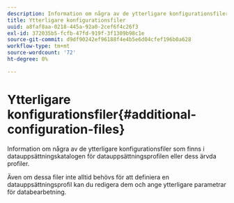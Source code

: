 ```yaml
---
description: Information om några av de ytterligare konfigurationsfiler som finns i datauppsättningskatalogen för datauppsättningsprofilen eller dess ärvda profiler.
title: Ytterligare konfigurationsfiler
uuid: a8faf8aa-0218-445a-92a0-2cef6f4c26f3
exl-id: 372035b5-fcfb-47fd-919f-3f1309b98c1e
source-git-commit: d9df90242ef96188f4e4b5e6d04cfef196b0a628
workflow-type: tm+mt
source-wordcount: '72'
ht-degree: 0%

---
```


# Ytterligare konfigurationsfiler{#additional-configuration-files}

Information om några av de ytterligare konfigurationsfiler som finns i datauppsättningskatalogen för datauppsättningsprofilen eller dess ärvda profiler.

Även om dessa filer inte alltid behövs för att definiera en datauppsättningsprofil kan du redigera dem och ange ytterligare parametrar för databearbetning.
